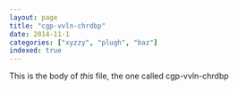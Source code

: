 ```yaml
---
layout: page
title: "cgp-vvln-chrdbp"
date: 2014-11-1
categories: ["xyzzy", "plugh", "baz"]
indexed: true
---
```

This is the body of _this_ file, the one called cgp-vvln-chrdbp

